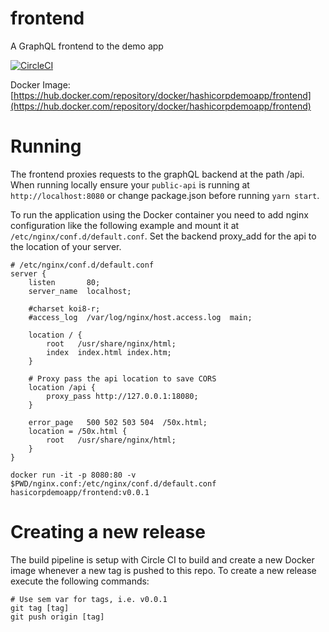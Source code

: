 # frontend
A GraphQL frontend to the demo app

[![CircleCI](https://circleci.com/gh/hashicorp-demoapp/frontend.svg?style=svg)](https://circleci.com/gh/hashicorp-demoapp/frontend)  

Docker Image: [https://hub.docker.com/repository/docker/hashicorpdemoapp/frontend](https://hub.docker.com/repository/docker/hashicorpdemoapp/frontend)

# Running
The frontend proxies requests to the graphQL backend at the path /api. When running locally ensure your `public-api` is running at `http://localhost:8080` or change package.json before running `yarn start`.

To run the application using the Docker container you need to add nginx configuration like the following example and mount it at `/etc/nginx/conf.d/default.conf`. Set the backend proxy_add for the api to the location of your server.

```
# /etc/nginx/conf.d/default.conf
server {
    listen       80;
    server_name  localhost;

    #charset koi8-r;
    #access_log  /var/log/nginx/host.access.log  main;

    location / {
        root   /usr/share/nginx/html;
        index  index.html index.htm;
    }

    # Proxy pass the api location to save CORS 
    location /api {
        proxy_pass http://127.0.0.1:18080;
    }

    error_page   500 502 503 504  /50x.html;
    location = /50x.html {
        root   /usr/share/nginx/html;
    }
}
```

```
docker run -it -p 8080:80 -v $PWD/nginx.conf:/etc/nginx/conf.d/default.conf hasicorpdemoapp/frontend:v0.0.1
```

# Creating a new release
The build pipeline is setup with Circle CI to build and create a new Docker image whenever a new tag is pushed to this repo. To create a new release execute the following commands:

```shell
# Use sem var for tags, i.e. v0.0.1
git tag [tag]
git push origin [tag]
```
